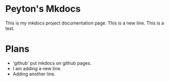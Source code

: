 # Peyton's Mkdocs
This is my mkdocs project documentation page.
This is a new line.
This is a test.

# Plans
* 'github' put mkdocs on github pages.
* I am adding a new line.
* Adding another line.